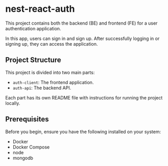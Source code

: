 

# nest-react-auth

This project contains both the backend (BE) and frontend (FE) for a user authentication application.

In this app, users can sign in and sign up. After successfully logging in or signing up, they can access the application.

## Project Structure

This project is divided into two main parts:
- `auth-client`: The frontend application.
- `auth-api`: The backend API.

Each part has its own README file with instructions for running the project locally.

## Prerequisites

Before you begin, ensure you have the following installed on your system:

- Docker
- Docker Compose
- node
- mongodb



